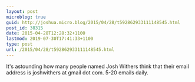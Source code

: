 ```yaml
---
layout: post
microblog: true
guid: http://joshua.micro.blog/2015/04/28/t592862933111148545.html
post_id: 38315
date: 2015-04-28T12:28:32+1100
lastmod: 2019-07-30T17:41:33+1100
type: post
url: /2015/04/28/t592862933111148545.html
---
```

It's astounding how many people named Josh Withers think that their email address is joshwithers at gmail dot com. 5-20 emails daily.
